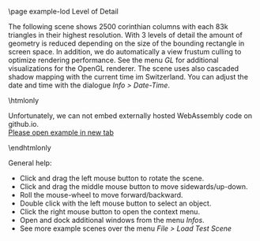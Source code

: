 \page example-lod Level of Detail

The following scene shows 2500 corinthian columns with each 83k triangles in their highest resolution. 
With 3 levels of detail the amount of geometry is reduced depending on the size of the bounding rectangle in screen space. 
In addition, we do automatically a view frustum culling to optimize rendering performance.
See the menu *GL* for additional visualizations for the OpenGL renderer.
The scene uses also cascaded shadow mapping with the current time im Switzerland. 
You can adjust the date and time with the dialogue *Info > Date-Time*.

\htmlonly

Unfortunately, we can not embed externally hosted WebAssembly code on github.io.<br>
<a href="https://pallas.ti.bfh.ch/slproject?scene=84" target="_blank">Please open example in new tab</a>
<!--<iframe src="https://pallas.ti.bfh.ch/slproject?scene=84" width="100%" height="640" tabindex="0" style="border: 1px solid gray"></iframe>-->
\endhtmlonly

General help:
<ul>
  <li>Click and drag the left mouse button to rotate the scene.</li>
  <li>Click and drag the middle mouse button to move sidewards/up-down.</li>
  <li>Roll the mouse-wheel to move forward/backward.</li>
  <li>Double click with the left mouse button to select an object.</li>
  <li>Click the right mouse button to open the context menu.</li>
  <li>Open and dock additional windows from the menu <em>Infos</em>.</li>
  <li>See more example scenes over the menu <em>File > Load Test Scene</em></li>
</ul>